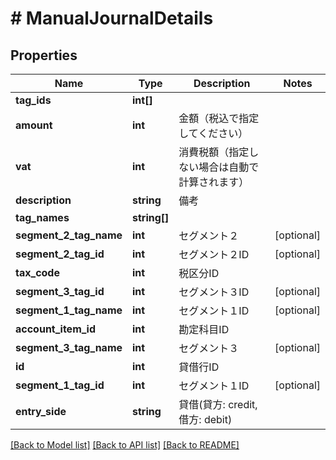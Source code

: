 # # ManualJournalDetails

## Properties

Name | Type | Description | Notes
------------ | ------------- | ------------- | -------------
**tag_ids** | **int[]** |  | 
**amount** | **int** | 金額（税込で指定してください） | 
**vat** | **int** | 消費税額（指定しない場合は自動で計算されます） | 
**description** | **string** | 備考 | 
**tag_names** | **string[]** |  | 
**segment_2_tag_name** | **int** | セグメント２ | [optional] 
**segment_2_tag_id** | **int** | セグメント２ID | [optional] 
**tax_code** | **int** | 税区分ID | 
**segment_3_tag_id** | **int** | セグメント３ID | [optional] 
**segment_1_tag_name** | **int** | セグメント１ID | [optional] 
**account_item_id** | **int** | 勘定科目ID | 
**segment_3_tag_name** | **int** | セグメント３ | [optional] 
**id** | **int** | 貸借行ID | 
**segment_1_tag_id** | **int** | セグメント１ID | [optional] 
**entry_side** | **string** | 貸借(貸方: credit, 借方: debit) | 

[[Back to Model list]](../../README.md#documentation-for-models) [[Back to API list]](../../README.md#documentation-for-api-endpoints) [[Back to README]](../../README.md)


